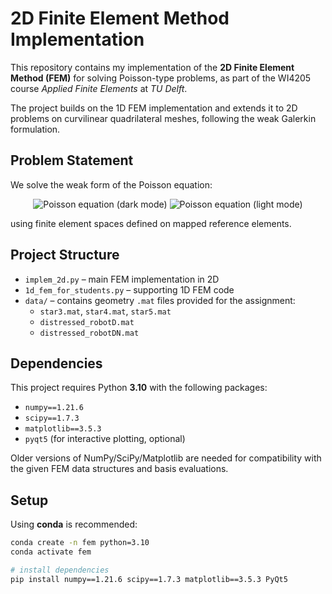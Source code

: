 # 2D Finite Element Method Implementation

This repository contains my implementation of the **2D Finite Element Method (FEM)** for solving Poisson-type problems, as part of the WI4205 course *Applied Finite Elements* at *TU Delft*.

The project builds on the 1D FEM implementation and extends it to 2D problems on curvilinear quadrilateral meshes, following the weak Galerkin formulation.



##  Problem Statement

We solve the weak form of the Poisson equation:

<p align="center">
  <!-- Dark mode (white text) -->
  <img src="https://latex.codecogs.com/svg.latex?\color{White}\displaystyle%20-%5Cnabla%5Ccdot%28%5Ckappa%5Cnabla%20u%29%20%3D%20f%2C%20%5Cquad%20u%7C_%7B%5CGamma_D%7D%3D0%2C%20%5Cquad%20%5Cnabla%20u%5Ccdot%20n%7C_%7B%5CGamma_N%7D%3Dg#gh-dark-mode-only" alt="Poisson equation (dark mode)">
  
  <!-- Light mode (black text) -->
  <img src="https://latex.codecogs.com/svg.latex?\displaystyle%20-%5Cnabla%5Ccdot%28%5Ckappa%5Cnabla%20u%29%20%3D%20f%2C%20%5Cquad%20u%7C_%7B%5CGamma_D%7D%3D0%2C%20%5Cquad%20%5Cnabla%20u%5Ccdot%20n%7C_%7B%5CGamma_N%7D%3Dg#gh-light-mode-only" alt="Poisson equation (light mode)">
</p>



using finite element spaces defined on mapped reference elements.



##  Project Structure

- `implem_2d.py` – main FEM implementation in 2D  
- `1d_fem_for_students.py` – supporting 1D FEM code  
- `data/` – contains geometry `.mat` files provided for the assignment:
  - `star3.mat`, `star4.mat`, `star5.mat`
  - `distressed_robotD.mat`
  - `distressed_robotDN.mat`



##  Dependencies

This project requires Python **3.10** with the following packages:

- `numpy==1.21.6`
- `scipy==1.7.3`
- `matplotlib==3.5.3`
- `pyqt5` (for interactive plotting, optional)

Older versions of NumPy/SciPy/Matplotlib are needed for compatibility with the given FEM data structures and basis evaluations.



## Setup

Using **conda** is recommended:

```bash
conda create -n fem python=3.10
conda activate fem

# install dependencies
pip install numpy==1.21.6 scipy==1.7.3 matplotlib==3.5.3 PyQt5

